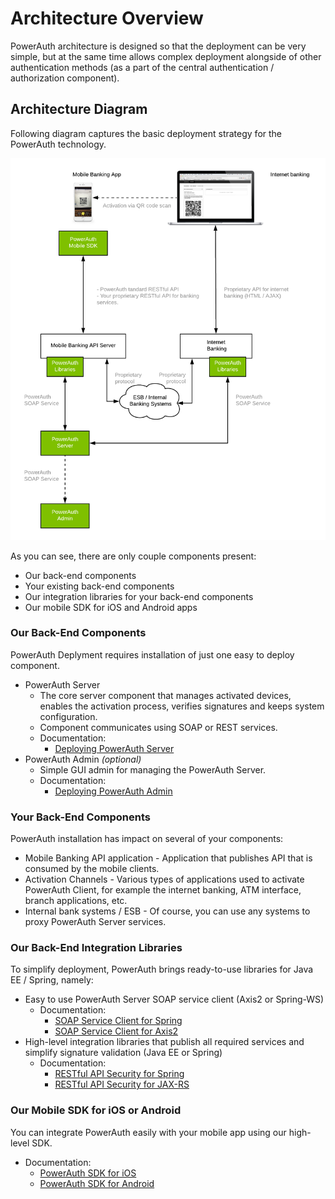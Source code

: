 # Architecture Overview

PowerAuth architecture is designed so that the deployment can be very simple, but at the same time allows complex deployment alongside of other authentication methods (as a part of the central authentication / authorization component).

## Architecture Diagram

Following diagram captures the basic deployment strategy for the PowerAuth technology.

![Architecture Overview](./resources/images/arch_overview.png)

As you can see, there are only couple components present:

- Our back-end components
- Your existing back-end components
- Our integration libraries for your back-end components
- Our mobile SDK for iOS and Android apps

### Our Back-End Components

PowerAuth Deplyment requires installation of just one easy to deploy component.

- PowerAuth Server
    - The core server component that manages activated devices, enables the activation process, verifies signatures and keeps system configuration.
    - Component communicates using SOAP or REST services.
    - Documentation:
        - [Deploying PowerAuth Server](https://github.com/wultra/powerauth-server/blob/develop/docs/Deploying-PowerAuth-Server.md)
- PowerAuth Admin _(optional)_
    - Simple GUI admin for managing the PowerAuth Server.
    - Documentation:
        - [Deploying PowerAuth Admin](https://github.com/wultra/powerauth-admin/blob/develop/docs/Deploying-PowerAuth-Admin.md)

### Your Back-End Components

PowerAuth installation has impact on several of your components:

- Mobile Banking API application - Application that publishes API that is consumed by the mobile clients.
- Activation Channels - Various types of applications used to activate PowerAuth Client, for example the internet banking, ATM interface, branch applications, etc.
- Internal bank systems / ESB - Of course, you can use any systems to proxy PowerAuth Server services.

### Our Back-End Integration Libraries

To simplify deployment, PowerAuth brings ready-to-use libraries for Java EE / Spring, namely:

- Easy to use PowerAuth Server SOAP service client (Axis2 or Spring-WS)
    - Documentation:
        - [SOAP Service Client for Spring](https://github.com/wultra/powerauth-server/blob/develop/docs/Configuring-SOAP-Client-for-Spring.md)
        - [SOAP Service Client for Axis2](https://github.com/wultra/powerauth-server/blob/develop/docs/Configuring-SOAP-Client-for-Axis2.md)
- High-level integration libraries that publish all required services and simplify signature validation (Java EE or Spring)
    - Documentation:
        - [RESTful API Security for Spring](https://github.com/wultra/powerauth-restful-integration/blob/develop/docs/RESTful-API-for-Spring.md)
        - [RESTful API Security for JAX-RS](https://github.com/wultra/powerauth-restful-integration/blob/develop/docs/RESTful-API-for-JavaEE.md)

### Our Mobile SDK for iOS or Android

You can integrate PowerAuth easily with your mobile app using our high-level SDK.

- Documentation:
    - [PowerAuth SDK for iOS](https://github.com/wultra/powerauth-mobile-sdk/blob/develop/docs/PowerAuth-SDK-for-iOS.md)
    - [PowerAuth SDK for Android](https://github.com/wultra/powerauth-mobile-sdk/blob/develop/docs/PowerAuth-SDK-for-Android.md)
